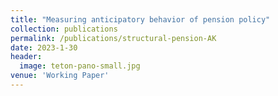 ```yaml
---
title: "Measuring anticipatory behavior of pension policy"
collection: publications
permalink: /publications/structural-pension-AK
date: 2023-1-30
header:
  image: teton-pano-small.jpg
venue: 'Working Paper'
---
```

